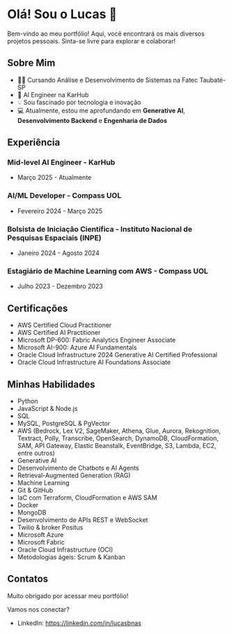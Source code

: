 # Olá! Sou o Lucas 👋
Bem-vindo ao meu portfólio! Aqui, você encontrará os mais diversos projetos pessoais. Sinta-se livre para explorar e colaborar!

## Sobre Mim
- 👨‍🎓 Cursando Análise e Desenvolvimento de Sistemas na Fatec Taubaté-SP
- 💼 AI Engineer na KarHub
- 💡 Sou fascinado por tecnologia e inovação
- 💻 Atualmente, estou me aprofundando em **Generative AI**, **Desenvolvimento Backend** e **Engenharia de Dados**

## Experiência
### Mid-level AI Engineer - KarHub
- Março 2025 - Atualmente

### AI/ML Developer - Compass UOL
- Fevereiro 2024 - Março 2025

### Bolsista de Iniciação Científica - Instituto Nacional de Pesquisas Espaciais (INPE)
- Janeiro 2024 - Agosto 2024

### Estagiário de Machine Learning com AWS - Compass UOL
- Julho 2023 - Dezembro 2023

## Certificações
- AWS Certified Cloud Practitioner
- AWS Certified AI Practitioner
- Microsoft DP-600: Fabric Analytics Engineer Associate
- Microsoft AI-900: Azure AI Fundamentals
- Oracle Cloud Infrastructure 2024 Generative AI Certified Professional
- Oracle Cloud Infrastructure AI Foundations Associate

## Minhas Habilidades
- Python
- JavaScript & Node.js
- SQL
- MySQL, PostgreSQL & PgVector
- AWS (Bedrock, Lex V2, SageMaker, Athena, Glue, Aurora, Rekognition, Textract, Polly, Transcribe, OpenSearch, DynamoDB, CloudFormation, SAM, API Gateway, Elastic Beanstalk, EventBridge, S3, Lambda, EC2, entre outros)
- Generative AI
- Desenvolvimento de Chatbots e AI Agents
- Retrieval-Augmented Generation (RAG)
- Machine Learning
- Git & GitHub
- IaC com Terraform, CloudFormation e AWS SAM
- Docker
- MongoDB
- Desenvolvimento de APIs REST e WebSocket
- Twilio & broker Positus
- Microsoft Azure
- Microsoft Fabric
- Oracle Cloud Infrastructure (OCI)
- Metodologias ágeis: Scrum & Kanban

## Contatos
Muito obrigado por acessar meu portfólio!

Vamos nos conectar?

- LinkedIn: https://linkedin.com/in/lucasbnas
